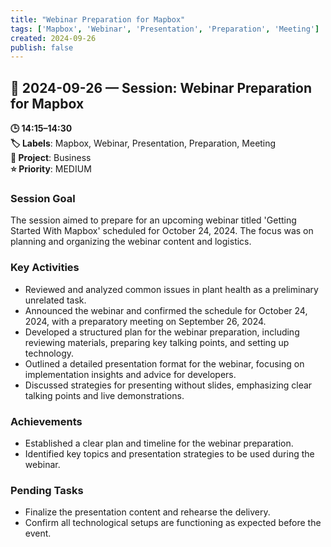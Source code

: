 ```yaml
---
title: "Webinar Preparation for Mapbox"
tags: ['Mapbox', 'Webinar', 'Presentation', 'Preparation', 'Meeting']
created: 2024-09-26
publish: false
---
```


## 📅 2024-09-26 — Session: Webinar Preparation for Mapbox

**🕒 14:15–14:30**  
**🏷️ Labels**: Mapbox, Webinar, Presentation, Preparation, Meeting  
**📂 Project**: Business  
**⭐ Priority**: MEDIUM  


### Session Goal
The session aimed to prepare for an upcoming webinar titled 'Getting Started With Mapbox' scheduled for October 24, 2024. The focus was on planning and organizing the webinar content and logistics.

### Key Activities
- Reviewed and analyzed common issues in plant health as a preliminary unrelated task.
- Announced the webinar and confirmed the schedule for October 24, 2024, with a preparatory meeting on September 26, 2024.
- Developed a structured plan for the webinar preparation, including reviewing materials, preparing key talking points, and setting up technology.
- Outlined a detailed presentation format for the webinar, focusing on implementation insights and advice for developers.
- Discussed strategies for presenting without slides, emphasizing clear talking points and live demonstrations.

### Achievements
- Established a clear plan and timeline for the webinar preparation.
- Identified key topics and presentation strategies to be used during the webinar.

### Pending Tasks
- Finalize the presentation content and rehearse the delivery.
- Confirm all technological setups are functioning as expected before the event.
